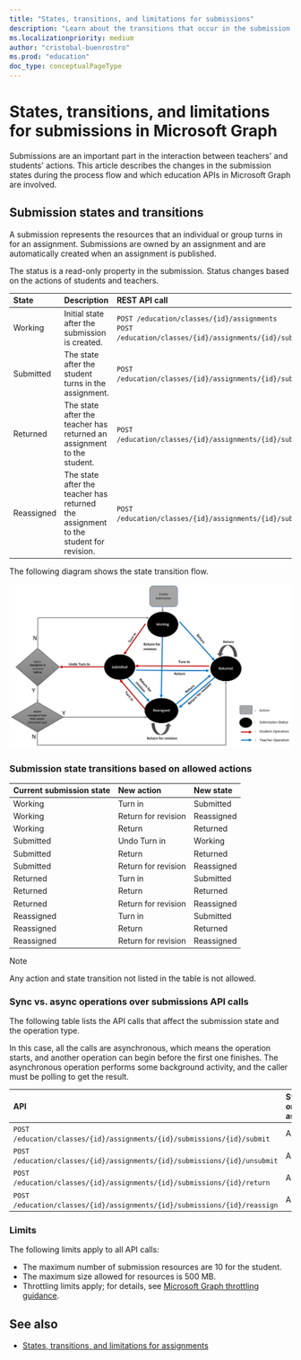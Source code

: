 ```yaml
---
title: "States, transitions, and limitations for submissions"
description: "Learn about the transitions that occur in the submission states throughout the process flow and which education APIs in Microsoft Graph are involved."
ms.localizationpriority: medium
author: "cristobal-buenrostro"
ms.prod: "education"
doc_type: conceptualPageType
---
```


# States, transitions, and limitations for submissions in Microsoft Graph

Submissions are an important part in the interaction between teachers' and students' actions. This article describes the changes in the submission states during the process flow and which education APIs in Microsoft Graph are involved.

## Submission states and transitions

A submission represents the resources that an individual or group turns in for an assignment. Submissions are owned by an assignment and are automatically created when an assignment is published.

The status is a read-only property in the submission.  Status changes based on the actions of students and teachers.

| State | Description | REST API call |
|:--|:--|:--|
| Working |	Initial state after the submission is created. | `POST /education/classes/{id}/assignments`<br/>`POST /education/classes/{id}/assignments/{id}/submissions/{id}/unsubmit` |
| Submitted	| The state after the student turns in the assignment. | `POST /education/classes/{id}/assignments/{id}/submissions/{id}/submit` |
| Returned | The state after the teacher has returned an assignment to the student. | `POST /education/classes/{id}/assignments/{id}/submissions/{id}/return` |
| Reassigned | The state after the teacher has returned the assignment to the student for revision. | `POST /education/classes/{id}/assignments/{id}/submissions/{id}/reassign` |

The following diagram shows the state transition flow.

![Submission states transitions diagram](images/states-transitions/diagram-submissions.PNG)

### Submission state transitions based on allowed actions

| Current submission state | New action | New state |
|:--|:--|:--|
| Working |	Turn in	| Submitted |
| Working |	Return for revision	| Reassigned |
| Working |	Return | Returned |
| Submitted	| Undo Turn in | Working |
| Submitted | Return | Returned |
| Submitted | Return for revision | Reassigned |
| Returned | Turn in | Submitted |
| Returned | Return | Returned |
| Returned | Return for revision | Reassigned |
| Reassigned | Turn in | Submitted |
| Reassigned | Return | Returned |
| Reassigned | Return for revision | Reassigned |

> [!NOTE]
> Any action and state transition not listed in the table is not allowed.

### Sync vs. async operations over submissions API calls

The following table lists the API calls that affect the submission state and the operation type.

In this case, all the calls are asynchronous, which means the operation starts, and another operation can begin before the first one finishes. The asynchronous operation performs some background activity, and the caller must be polling to get the result.  

| API | Sync or async | Mechanism to get latest state |
|:--|:--|:--|
| `POST /education/classes/{id}/assignments/{id}/submissions/{id}/submit` | Async | Poll |
| `POST /education/classes/{id}/assignments/{id}/submissions/{id}/unsubmit` | Async | Poll |
| `POST /education/classes/{id}/assignments/{id}/submissions/{id}/return` | Async | Poll |
| `POST /education/classes/{id}/assignments/{id}/submissions/{id}/reassign` | Async | Poll |

### Limits

The following limits apply to all API calls:

* The maximum number of submission resources are 10 for the student.
* The maximum size allowed for resources is 500 MB.
* Throttling limits apply; for details, see [Microsoft Graph throttling guidance](/graph/throttling).

## See also

- [States, transitions, and limitations for assignments](./assignments-states-transition.md)
